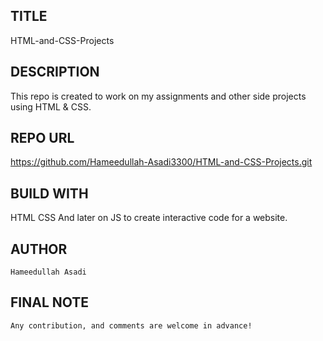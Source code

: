 ## TITLE
  HTML-and-CSS-Projects

## DESCRIPTION
  This repo is created to work on my assignments and other side projects using HTML & CSS.
 
## REPO URL
  https://github.com/Hameedullah-Asadi3300/HTML-and-CSS-Projects.git
 
## BUILD WITH
 HTML
 CSS 
 And later on JS to create interactive code for a website.
 
 ## AUTHOR
    Hameedullah Asadi
 
 
## FINAL NOTE
    Any contribution, and comments are welcome in advance!
